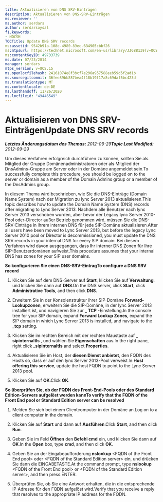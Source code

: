 ```yaml
---
title: Aktualisieren von DNS SRV-Einträgen
description: Aktualisieren von DNS-SRV-Einträgen
ms.reviewer: ''
ms.author: serdars
author: serdarsoysal
f1.keywords:
- NOCSH
TOCTitle: Update DNS SRV records
ms:assetid: 9542b91a-108c-4980-89ec-634905cbbf26
ms:mtpsurl: https://technet.microsoft.com/en-us/library/JJ688139(v=OCS.15)
ms:contentKeyID: 49733739
ms.date: 07/23/2014
manager: serdars
mtps_version: v=OCS.15
ms.openlocfilehash: 24161074e8f3bcf7e296a957588eeb59d5f2ad1b
ms.sourcegitcommit: 36fee89bb887bea4f18b19f17a8c69daf5bc423d
ms.translationtype: MT
ms.contentlocale: de-DE
ms.lasthandoff: 11/26/2020
ms.locfileid: "49446549"
---
```

# <a name="update-dns-srv-records"></a><span data-ttu-id="297d1-103">Aktualisieren von DNS SRV-Einträgen</span><span class="sxs-lookup"><span data-stu-id="297d1-103">Update DNS SRV records</span></span>

<div data-xmlns="http://www.w3.org/1999/xhtml">

<div class="topic" data-xmlns="http://www.w3.org/1999/xhtml" data-msxsl="urn:schemas-microsoft-com:xslt" data-cs="https://msdn.microsoft.com/">

<div data-asp="https://msdn2.microsoft.com/asp">



</div>

<div id="mainSection">

<div id="mainBody"><span data-ttu-id="297d1-104">

<span> </span></span><span class="sxs-lookup"><span data-stu-id="297d1-104">

<span> </span></span></span>

<span data-ttu-id="297d1-105">_**Letztes Änderungsdatum des Themas:** 2012-09-29_</span><span class="sxs-lookup"><span data-stu-id="297d1-105">_**Topic Last Modified:** 2012-09-29_</span></span>

<span data-ttu-id="297d1-106">Um dieses Verfahren erfolgreich durchführen zu können, sollten Sie als Mitglied der Gruppe Domänenadministratoren oder als Mitglied der DnsAdmins-Gruppe am Server oder in der Domäne angemeldet sein.</span><span class="sxs-lookup"><span data-stu-id="297d1-106">To successfully complete this procedure, you should be logged on to the server or domain as a member of the Domain Admins group or a member of the DnsAdmins group.</span></span>

<span data-ttu-id="297d1-107">In diesem Thema wird beschrieben, wie Sie die DNS-Einträge (Domain Name System) nach der Migration zu lync Server 2013 aktualisieren.</span><span class="sxs-lookup"><span data-stu-id="297d1-107">This topic describes how to update the Domain Name System (DNS) records after migrating to Lync Server 2013.</span></span> <span data-ttu-id="297d1-108">Nachdem alle Benutzer nach lync Server 2013 verschoben wurden, aber bevor der Legacy lync Server 2010-Pool oder-Director außer Betrieb genommen wird, müssen Sie die DNS-SRV-Einträge in Ihrem internen DNS für jede SIP-Domäne aktualisieren.</span><span class="sxs-lookup"><span data-stu-id="297d1-108">After all users have been moved to Lync Server 2013, but before the legacy Lync Server 2010 pool or Director is decommissioned, you must update the DNS SRV records in your internal DNS for every SIP domain.</span></span> <span data-ttu-id="297d1-109">Bei diesem Verfahren wird davon ausgegangen, dass Ihr interner DNS Zonen für Ihre SIP-Benutzerdomänen aufweist.</span><span class="sxs-lookup"><span data-stu-id="297d1-109">This procedure assumes that your internal DNS has zones for your SIP user domains.</span></span>

<span data-ttu-id="297d1-110">**So konfigurieren Sie einen DNS-SRV-Eintrag**</span><span class="sxs-lookup"><span data-stu-id="297d1-110">**To configure a DNS SRV record**</span></span>

1.  <span data-ttu-id="297d1-111">Klicken Sie auf dem DNS-Server auf **Start**, klicken Sie auf **Verwaltung**, und klicken Sie dann auf **DNS**.</span><span class="sxs-lookup"><span data-stu-id="297d1-111">On the DNS server, click **Start**, click **Administrative Tools**, and then click **DNS**.</span></span>

2.  <span data-ttu-id="297d1-112">Erweitern Sie in der Konsolenstruktur ihrer SIP-Domäne **Forward-Lookupzonen**, erweitern Sie die SIP-Domäne, in der lync Server 2013 installiert ist, und navigieren Sie zur **\_ TCP** -Einstellung.</span><span class="sxs-lookup"><span data-stu-id="297d1-112">In the console tree for your SIP domain, expand **Forward Lookup Zones**, expand the SIP domain in which Lync Server 2013 is installed, and navigate to the **\_tcp** setting.</span></span>

3.  <span data-ttu-id="297d1-113">Klicken Sie im rechten Bereich mit der rechten Maustaste auf **\_ sipinternaltls** , und wählen Sie **Eigenschaften** aus.</span><span class="sxs-lookup"><span data-stu-id="297d1-113">In the right pane, right click **\_sipinternaltls** and select **Properties**.</span></span>

4.  <span data-ttu-id="297d1-114">Aktualisieren Sie im Host, der **diesen Dienst anbietet**, den FQDN des Hosts so, dass er auf den lync Server 2013-Pool verweist.</span><span class="sxs-lookup"><span data-stu-id="297d1-114">In **Host offering this service**, update the host FQDN to point to the Lync Server 2013 pool.</span></span>

5.  <span data-ttu-id="297d1-115">Klicken Sie auf **OK**.</span><span class="sxs-lookup"><span data-stu-id="297d1-115">Click **OK**.</span></span>

<span data-ttu-id="297d1-116">**So überprüfen Sie, ob der FQDN des Front-End-Pools oder des Standard Edition-Servers aufgelöst werden kann**</span><span class="sxs-lookup"><span data-stu-id="297d1-116">**To verify that the FQDN of the Front End pool or Standard Edition server can be resolved**</span></span>

1.  <span data-ttu-id="297d1-117">Melden Sie sich bei einem Clientcomputer in der Domäne an.</span><span class="sxs-lookup"><span data-stu-id="297d1-117">Log on to a client computer in the domain.</span></span>

2.  <span data-ttu-id="297d1-118">Klicken Sie auf  **Start** und dann auf  **Ausführen**.</span><span class="sxs-lookup"><span data-stu-id="297d1-118">Click **Start**, and then click **Run**.</span></span>

3.  <span data-ttu-id="297d1-119">Geben Sie im Feld **Öffnen** den **Befehl cmd** ein, und klicken Sie dann auf **OK**.</span><span class="sxs-lookup"><span data-stu-id="297d1-119">In the **Open** box, type **cmd**, and then click **OK**.</span></span>

4.  <span data-ttu-id="297d1-120">Geben Sie an der Eingabeaufforderung **nslookup** \<FQDN of the Front End pool\> oder \<FQDN of the Standard Edition server\> ein, und drücken Sie dann die EINGABETASTE.</span><span class="sxs-lookup"><span data-stu-id="297d1-120">At the command prompt, type **nslookup** \<FQDN of the Front End pool\> or \<FQDN of the Standard Edition server\>, and then press ENTER.</span></span>

5.  <span data-ttu-id="297d1-121">Überprüfen Sie, ob Sie eine Antwort erhalten, die in die entsprechende IP-Adresse für den FQDN aufgelöst wird.</span><span class="sxs-lookup"><span data-stu-id="297d1-121">Verify that you receive a reply that resolves to the appropriate IP address for the FQDN.</span></span>

<span data-ttu-id="297d1-122"></div>

<span> </span>

</div>

</div>

</span><span class="sxs-lookup"><span data-stu-id="297d1-122"></div>

<span> </span>

</div>

</div>

</span></span></div>

